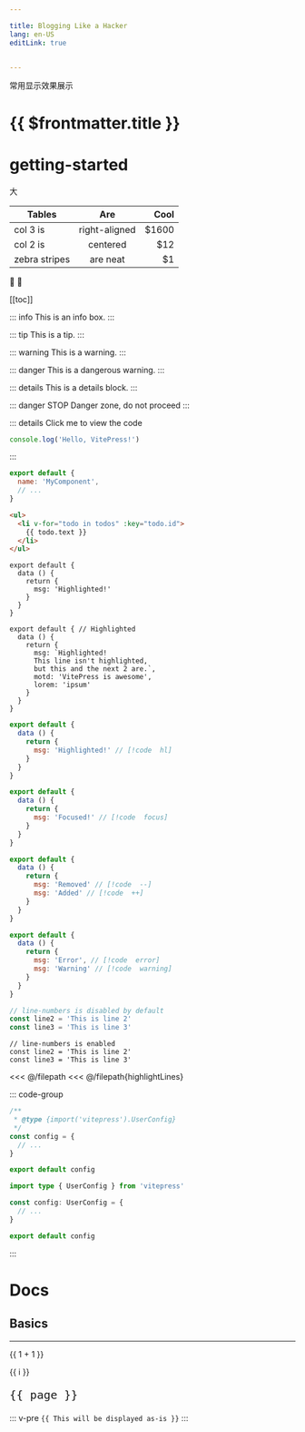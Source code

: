 ```yaml
---

title: Blogging Like a Hacker
lang: en-US
editLink: true


---
```

常用显示效果展示


# {{ $frontmatter.title }}
# getting-started

大

| Tables        |      Are      |  Cool |
| ------------- | :-----------: | ----: |
| col 3 is      | right-aligned | $1600 |
| col 2 is      |   centered    |   $12 |
| zebra stripes |   are neat    |    $1 |


:tada: :100:

[[toc]]


::: info
This is an info box.
:::

::: tip
This is a tip.
:::

::: warning
This is a warning.
:::

::: danger
This is a dangerous warning.
:::

::: details
This is a details block.
:::




::: danger STOP
Danger zone, do not proceed
:::

::: details Click me to view the code
```js
console.log('Hello, VitePress!')
```
:::



```js
export default {
  name: 'MyComponent',
  // ...
}
```
```html
<ul>
  <li v-for="todo in todos" :key="todo.id">
    {{ todo.text }}
  </li>
</ul>
```



```js{4}
export default {
  data () {
    return {
      msg: 'Highlighted!'
    }
  }
}
```
```js{1,4,6-8}
export default { // Highlighted
  data () {
    return {
      msg: `Highlighted!
      This line isn't highlighted,
      but this and the next 2 are.`,
      motd: 'VitePress is awesome',
      lorem: 'ipsum'
    }
  }
}
```
```js
export default {
  data () {
    return {
      msg: 'Highlighted!' // [!code  hl]
    }
  }
}
```
```js
export default {
  data () {
    return {
      msg: 'Focused!' // [!code  focus]
    }
  }
}
```
```js
export default {
  data () {
    return {
      msg: 'Removed' // [!code  --]
      msg: 'Added' // [!code  ++]
    }
  }
}
```
```js
export default {
  data () {
    return {
      msg: 'Error', // [!code  error]
      msg: 'Warning' // [!code  warning]
    }
  }
}
```
```ts {1}
// line-numbers is disabled by default
const line2 = 'This is line 2'
const line3 = 'This is line 3'
```

```ts:line-numbers {2}
// line-numbers is enabled
const line2 = 'This is line 2'
const line3 = 'This is line 3'
```
<<< @/filepath
<<< @/filepath{highlightLines}

::: code-group

```js [config.js]
/**
 * @type {import('vitepress').UserConfig}
 */
const config = {
  // ...
}

export default config
```

```ts [config.ts]
import type { UserConfig } from 'vitepress'

const config: UserConfig = {
  // ...
}

export default config
```

:::
# Docs

## Basics

<!--@include: ./index.md-->

<hr>

{{ 1 + 1 }}

<span v-for="i in 3">{{ i }}</span>


<script setup>
import { useData } from 'vitepress'

const { page } = useData()
</script>

<pre class="title">{{ page }}</pre>


::: v-pre
`{{ This will be displayed as-is }}`
:::


<style lang="less">
.title
  {
    font-size: 20px
  }
</style>
